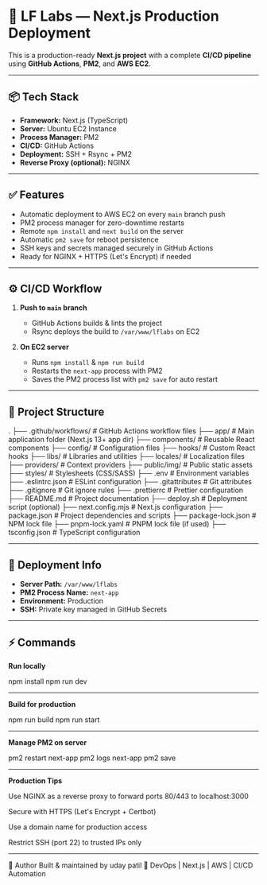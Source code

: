 # 🚀 LF Labs — Next.js Production Deployment

This is a production-ready **Next.js project** with a complete **CI/CD pipeline** using **GitHub Actions**, **PM2**, and **AWS EC2**.

---

## 📦 Tech Stack

- **Framework:** Next.js (TypeScript)
- **Server:** Ubuntu EC2 Instance
- **Process Manager:** PM2
- **CI/CD:** GitHub Actions
- **Deployment:** SSH + Rsync + PM2
- **Reverse Proxy (optional):** NGINX

---

## ✅ Features

- Automatic deployment to AWS EC2 on every `main` branch push
- PM2 process manager for zero-downtime restarts
- Remote `npm install` and `next build` on the server
- Automatic `pm2 save` for reboot persistence
- SSH keys and secrets managed securely in GitHub Actions
- Ready for NGINX + HTTPS (Let's Encrypt) if needed

---

## ⚙️ CI/CD Workflow

1. **Push to `main` branch**
   - GitHub Actions builds & lints the project
   - Rsync deploys the build to `/var/www/lflabs` on EC2

2. **On EC2 server**
   - Runs `npm install` & `npm run build`
   - Restarts the `next-app` process with PM2
   - Saves the PM2 process list with `pm2 save` for auto restart

---

## 📁 Project Structure

.
├── .github/workflows/ # GitHub Actions workflow files
├── app/ # Main application folder (Next.js 13+ app dir)
├── components/ # Reusable React components
├── config/ # Configuration files
├── hooks/ # Custom React hooks
├── libs/ # Libraries and utilities
├── locales/ # Localization files
├── providers/ # Context providers
├── public/img/ # Public static assets
├── styles/ # Stylesheets (CSS/SASS)
├── .env # Environment variables
├── .eslintrc.json # ESLint configuration
├── .gitattributes # Git attributes
├── .gitignore # Git ignore rules
├── .prettierrc # Prettier configuration
├── README.md # Project documentation
├── deploy.sh # Deployment script (optional)
├── next.config.mjs # Next.js configuration
├── package.json # Project dependencies and scripts
├── package-lock.json # NPM lock file
├── pnpm-lock.yaml # PNPM lock file (if used)
├── tsconfig.json # TypeScript configuration


---

## 🚀 Deployment Info

- **Server Path:** `/var/www/lflabs`
- **PM2 Process Name:** `next-app`
- **Environment:** Production
- **SSH:** Private key managed in GitHub Secrets

---

## ⚡ Commands

**Run locally**

npm install
npm run dev

---

**Build for production**

npm run build
npm run start

---

**Manage PM2 on server**

pm2 restart next-app
pm2 logs next-app
pm2 save

---

**Production Tips**

Use NGINX as a reverse proxy to forward ports 80/443 to localhost:3000

Secure with HTTPS (Let's Encrypt + Certbot)

Use a domain name for production access

Restrict SSH (port 22) to trusted IPs only

---

📢 Author
Built & maintained by uday patil
💪 DevOps | Next.js | AWS | CI/CD Automation
